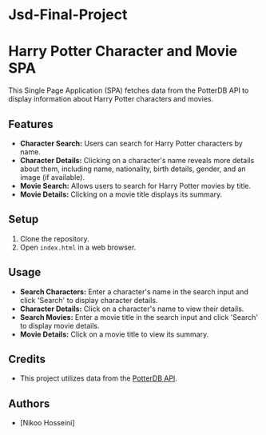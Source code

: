 # Jsd-Final-Project

# Harry Potter Character and Movie SPA

This Single Page Application (SPA) fetches data from the PotterDB API to display information about Harry Potter characters and movies.

## Features

- **Character Search:** Users can search for Harry Potter characters by name.
- **Character Details:** Clicking on a character's name reveals more details about them, including name, nationality, birth details, gender, and an image (if available).
- **Movie Search:** Allows users to search for Harry Potter movies by title.
- **Movie Details:** Clicking on a movie title displays its summary.

## Setup

1. Clone the repository.
2. Open `index.html` in a web browser.

## Usage

- **Search Characters:** Enter a character's name in the search input and click 'Search' to display character details.
- **Character Details:** Click on a character's name to view their details.
- **Search Movies:** Enter a movie title in the search input and click 'Search' to display movie details.
- **Movie Details:** Click on a movie title to view its summary.

## Credits

- This project utilizes data from the [PotterDB API](https://docs.potterdb.com/resources/characters).

## Authors

- [Nikoo Hosseini]
